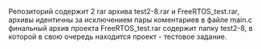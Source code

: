 Репозиторий содержит 2 rar архива test2-8.rar и FreeRTOS_test.rar, архивы идентичны за исключением пары коментариев в файле main.c финальный архив проекта FreeRTOS_test.rar содержит папку test2-8, в которой в свою очередь находится проект - тестовое задание.
